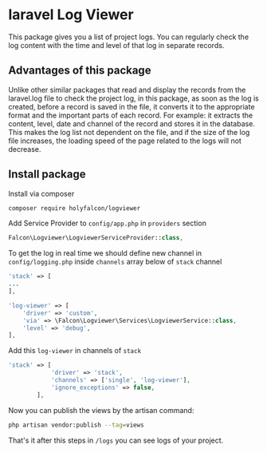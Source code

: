 # laravel Log Viewer

This package gives you a list of project logs. You can regularly check the log content with the time and level of that
log in separate records.

## Advantages of this package
Unlike other similar packages that read and display the records from the laravel.log file to check the project log, in this package, as soon as the log is created, before a record is saved in the file, it converts it to the appropriate format and the important parts of each record. For example: it extracts the content, level, date and channel of the record and stores it in the database.
This makes the log list not dependent on the file, and if the size of the log file increases, the loading speed of the page related to the logs will not decrease.

## Install package
Install via composer
```bash
composer require holyfalcon/logviewer
```
Add Service Provider to `config/app.php` in `providers` section
```php
Falcon\Logviewer\LogviewerServiceProvider::class,
```
To get the log in real time we should define new channel in `config/logging.php` inside `channels` array below of `stack` channel
```php
'stack' => [
...
],

'log-viewer' => [
    'driver' => 'custom',
    'via' => \Falcon\Logviewer\Services\LogviewerService::class,
    'level' => 'debug',
],
```
Add this `log-viewer` in channels of `stack`
```php
'stack' => [
            'driver' => 'stack',
            'channels' => ['single', 'log-viewer'],
            'ignore_exceptions' => false,
        ],
```
Now you can publish the views by the artisan command:
```bash
php artisan vendor:publish --tag=views
```

That's it after this steps in `/logs` you can see logs of your project.